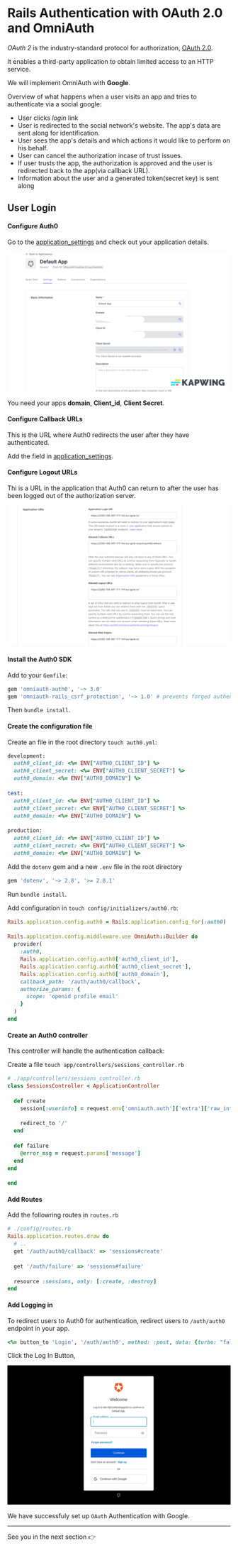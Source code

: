 # Rails Authentication with OAuth 2.0 and OmniAuth 

*OAuth 2* is the industry-standard protocol for authorization, [OAuth 2.0](https://oauth.net/2/).

It enables a third-party application to obtain limited access to an HTTP service. 

We will implement OmniAuth with **Google**.

Overview of what happens when a user visits an app and tries to authenticate via a social google:

- User clicks *login* link 
- User is redirected to the social network's website. The app's data are sent along for identification. 
- User sees the app's details and which actions it would like to perform on his behalf. 
- User can cancel the authorization incase of trust issues. 
- If user trusts the app, the authorization is approved and the user is redirected back to the app(via callback URL). 
- Information about the user and a generated token(secret key) is sent along


## User Login


#### Configure Auth0 

Go to the [application_settings](https://manage.auth0.com/#/applications) and check out your application details. 

![](/images/app_details.jpeg)

You need your apps **domain**, **Client_id**, **Client Secret**.

#### Configure Callback URLs 

This is the URL where Auth0 redirects the user after they have authenticated. 

Add the field in [application_settings](https://manage.auth0.com/#/applications).

#### Configure Logout URLs

Thi is a URL in the application that Auth0 can return to after the user has been logged out of the authorization server.

![](/images/url.png)


#### Install the Auth0 SDK

Add to your `Gemfile`: 

```ruby
gem 'omniauth-auth0', '~> 3.0'
gem 'omniauth-rails_csrf_protection', '~> 1.0' # prevents forged authentication requests
```

Then `bundle install`. 

#### Create the configuration file 

Create an file in the root directory `touch auth0.yml`:

```ruby
development:
  auth0_client_id: <%= ENV["AUTH0_CLIENT_ID"] %>
  auth0_client_secret: <%= ENV["AUTH0_CLIENT_SECRET"] %>
  auth0_domain: <%= ENV["AUTH0_DOMAIN"] %>

test:
  auth0_client_id: <%= ENV["AUTH0_CLIENT_ID"] %>
  auth0_client_secret: <%= ENV["AUTH0_CLIENT_SECRET"] %>
  auth0_domain: <%= ENV["AUTH0_DOMAIN"] %>

production:
  auth0_client_id: <%= ENV["AUTH0_CLIENT_ID"] %>
  auth0_client_secret: <%= ENV["AUTH0_CLIENT_SECRET"] %>
  auth0_domain: <%= ENV["AUTH0_DOMAIN"] %>

```

Add the `dotenv` gem and a new `.env` file in the root directory 

```ruby
gem 'dotenv', '~> 2.8', '>= 2.8.1'
```

Run `bundle install`.

Add configuration in `touch config/initializers/auth0.rb`: 

```ruby
Rails.application.config.auth0 = Rails.application.config_for(:auth0)

Rails.application.config.middleware.use OmniAuth::Builder do
  provider(
    :auth0,
    Rails.application.config.auth0['auth0_client_id'],
    Rails.application.config.auth0['auth0_client_secret'],
    Rails.application.config.auth0['auth0_domain'],
    callback_path: '/auth/auth0/callback',
    authorize_params: {
      scope: 'openid profile email'
    }
  )
end

```

#### Create an Auth0 controller 

This controller will handle the authentication callback: 

Create a file `touch app/controllers/sessions_controller.rb`

```ruby
# ./app/controllers/sessions_controller.rb
class SessionsController < ApplicationController

  def create 
    session[:userinfo] = request.env['omniauth.auth']['extra']['raw_info'] 

    redirect_to '/'
  end

  def failure
    @error_msg = request.params['message']
  end
end

end
```

#### Add Routes

Add the followring routes in `routes.rb`

```ruby
# ./config/routes.rb
Rails.application.routes.draw do
  # ..
  get '/auth/auth0/callback' => 'sessions#create'

  get '/auth/failure' => 'sessions#failure'

  resource :sessions, only: [:create, :destroy]
end
```


#### Add Logging in 

To redirect users to Auth0 for authentication, redirect users to `/auth/auth0` endpoint in your app.

```ruby
<%= button_to 'Login', '/auth/auth0', method: :post, data: {turbo: "false"} %>
```

Click the Log In Button, 

![](/images/auth.png)



We have successfuly set up `OAuth` Authentication with Google. 


***

See you in the next section 👉